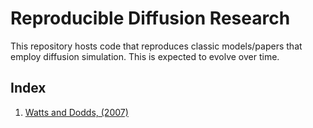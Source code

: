# Reproducible Diffusion Research

This repository hosts code that reproduces classic models/papers that employ diffusion simulation. This is expected to evolve over time.

## Index

1. [Watts and Dodds, (2007)]("The-Tipping-Point.md")
